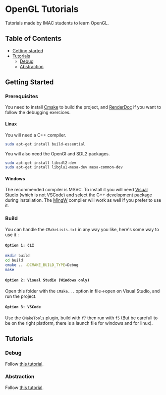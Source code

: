 # OpenGL Tutorials

Tutorials made by IMAC students to learn OpenGL.

## Table of Contents

+ [Getting started](#getting-started)
+ [Tutorials](#tutorials)
    - [Debug](#debug)
    - [Abstraction](#abstraction)

## Getting Started

### Prerequisites

You need to install [Cmake](https://cmake.org/) to build the project, and [RenderDoc](https://renderdoc.org/) if you want to follow the debugging exercices.

#### Linux

You will need a C++ compiler.

```bash
sudo apt-get install build-essential
```

You will also need the OpenGl and SDL2 packages.

```bash
sudo apt-get install libsdl2-dev
sudo apt-get install libglu1-mesa-dev mesa-common-dev
```

#### Windows

The recommended compiler is MSVC. To install it you will need [Visual Studio](https://visualstudio.microsoft.com/fr/) (which is not VSCode) and select the C++ development package during installation. The [MingW](http://www.mingw.org/) compiler will work as well if you prefer to use it.

### Build

You can handle the `CMakeLists.txt` in any way you like, here's some way to use it :

#### `Option 1: CLI`

```bash
mkdir build
cd build
cmake .. -DCMAKE_BUILD_TYPE=Debug
make
```

#### `Option 2: Visual Studio (Windows only)`

Open this folder with the `CMake...` option in file->open on Visual Studio, and run the project.

#### `Option 3: VSCode`

Use the `CMakeTools` plugin, build with `f7` then run with `f5` (But be carefull to be on the right platform, there is a launch file for windows and for linux).

## Tutorials

### Debug

Follow [this tutorial](doc/EXOS-DEBUG.md).

### Abstraction

Follow [this tutorial](doc/EXOS-CLASSES.md).
